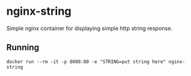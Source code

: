 # nginx-string

Simple nginx container for displaying simple http string response.

## Running

```
docker run --rm -it -p 8080:80 -e "STRING=put string here" nginx-string
```
